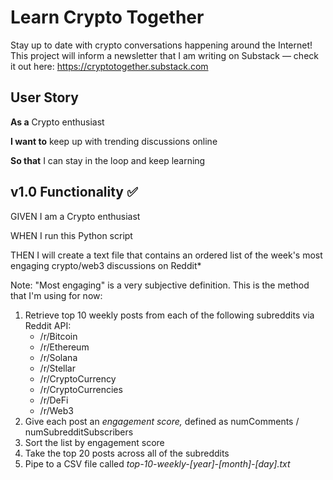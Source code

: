 # Learn Crypto Together

Stay up to date with crypto conversations happening around the Internet! This project will inform a newsletter that I am writing on Substack — check it out here: https://cryptotogether.substack.com

## User Story

**As a** Crypto enthusiast

**I want to** keep up with trending discussions online

**So that** I can stay in the loop and keep learning

## v1.0 Functionality ✅

GIVEN I am a Crypto enthusiast

WHEN I run this Python script

THEN I will create a text file that contains an ordered list of the week's most engaging crypto/web3 discussions on Reddit*


Note: "Most engaging" is a very subjective definition. This is the method that I'm using for now:
1. Retrieve top 10 weekly posts from each of the following subreddits via Reddit API:
	- /r/Bitcoin
	- /r/Ethereum
	- /r/Solana
	- /r/Stellar
	- /r/CryptoCurrency
	- /r/CryptoCurrencies
	- /r/DeFi
	- /r/Web3
2. Give each post an *engagement score,* defined as numComments / numSubredditSubscribers
3. Sort the list by engagement score
4. Take the top 20 posts across all of the subreddits
5. Pipe to a CSV file called *top-10-weekly-[year]-[month]-[day].txt*

